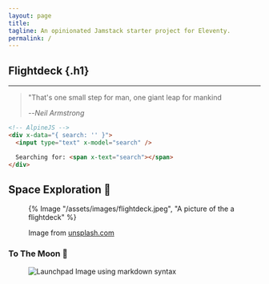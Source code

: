 ```yaml
---
layout: page
title:
tagline: An opinionated Jamstack starter project for Eleventy.
permalink: /
---
```


## Flightdeck {.h1}
<hr>

> "That's one small step for man, one giant leap for mankind
>
> --<cite>Neil Armstrong</cite>

```html
<!-- AlpineJS -->
<div x-data="{ search: '' }">
  <input type="text" x-model="search" />

  Searching for: <span x-text="search"></span>
</div>
```

## Space Exploration ️🚀

<figure>
  {% Image "/assets/images/flightdeck.jpeg",
  "A picture of the a flightdeck" %}
  <figcaption>

  Image from [unsplash.com](https://unsplash.com/photos/black-and-gray-audio-mixer-lq1KA7HAdH0)

  </figcaption>
</figure>

### To The Moon 🌙
<figure>

  ![Launchpad](/assets/images/spacex/spacex-9dF7pCyaM9s-unsplash.jpeg)
  Image using markdown syntax

</figure>
